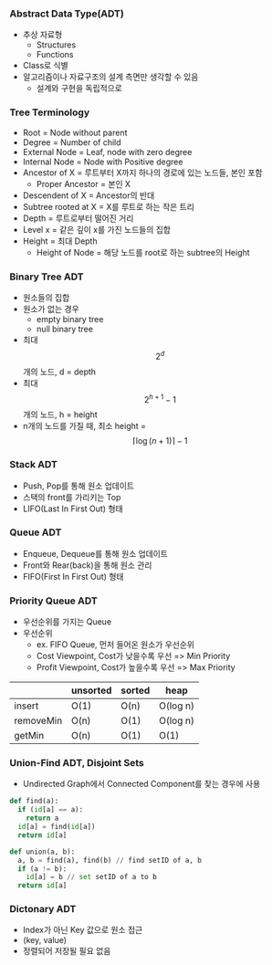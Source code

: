 ### Abstract Data Type(ADT)

- 추상 자료형
  - Structures
  - Functions
- Class로 식별
- 알고리즘이나 자료구조의 설계 측면만 생각할 수 있음
  - 설계와 구현을 독립적으로

### Tree Terminology

- Root = Node without parent
- Degree = Number of child
- External Node = Leaf, node with zero degree
- Internal Node = Node with Positive degree
- Ancestor of X = 루트부터 X까지 하나의 경로에 있는 노드들, 본인 포함
  - Proper Ancestor = 본인 X
- Descendent of X = Ancestor의 반대
- Subtree rooted at X = X를 루트로 하는 작은 트리
- Depth = 루트로부터 떨어진 거리
- Level x = 같은 깊이 x를 가진 노드들의 집합
- Height = 최대 Depth
  - Height of Node = 해당 노드를 root로 하는 subtree의 Height

### Binary Tree ADT

- 원소들의 집합
- 원소가 없는 경우
  - empty binary tree
  - null binary tree
- 최대 $$2^d$$개의 노드, d = depth
- 최대 $$2^{h + 1} - 1$$개의 노드, h = height
- n개의 노드를 가질 때, 최소 height = $$\lceil \log(n + 1)\rceil - 1$$

### Stack ADT

- Push, Pop를 통해 원소 업데이트
- 스택의 front를 가리키는 Top
- LIFO(Last In First Out) 형태

### Queue ADT

- Enqueue, Dequeue를 통해 원소 업데이트
- Front와 Rear(back)을 통해 원소 관리
- FIFO(First In First Out) 형태

### Priority Queue ADT

- 우선순위를 가지는 Queue
- 우선순위
  - ex. FIFO Queue, 먼저 들어온 원소가 우선순위
  - Cost Viewpoint, Cost가 낮을수록 우선 => Min Priority
  - Profit Viewpoint, Cost가 높을수록 우선 => Max Priority

|           | unsorted | sorted | heap     |
| --------- | -------- | ------ | -------- |
| insert    | O(1)     | O(n)   | O(log n) |
| removeMin | O(n)     | O(1)   | O(log n) |
| getMin    | O(n)     | O(1)   | O(1)     |

### Union-Find ADT, Disjoint Sets

- Undirected Graph에서 Connected Component를 찾는 경우에 사용

```python
def find(a):
  if (id[a] == a):
    return a
  id[a] = find(id[a])
  return id[a]
```

```python
def union(a, b):
  a, b = find(a), find(b) // find setID of a, b
  if (a != b):
    id[a] = b // set setID of a to b
  return id[a]
```

### Dictonary ADT

- Index가 아닌 Key 값으로 원소 접근
- (key, value)
- 정렬되어 저장될 필요 없음
